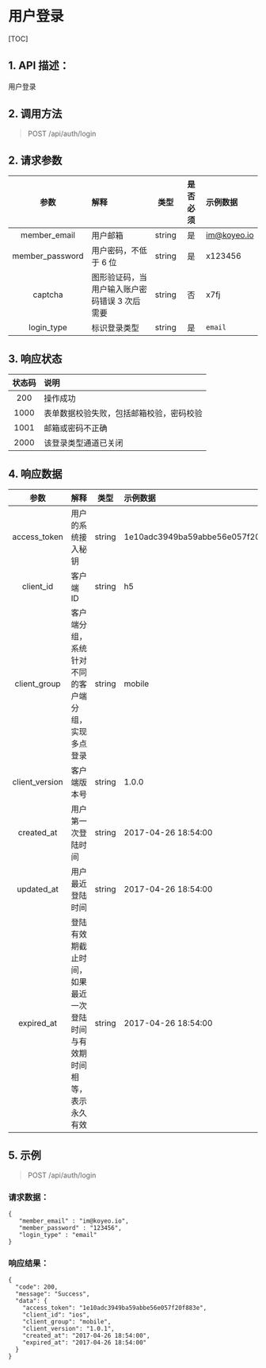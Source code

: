 # 用户登录

[TOC]

## 1. API 描述：

用户登录

## 2. 调用方法

> POST /api/auth/login

## 2. 请求参数

参数 | 解释 | 类型 | 是否必须 | 示例数据
:---:|:---|:---:|:---:|:---
member_email | 用户邮箱 | string | 是 | im@koyeo.io
member_password | 用户密码，不低于 6 位 | string | 是 | x123456
captcha | 图形验证码，当用户输入账户密码错误 3 次后需要 | string | 否 |  x7fj
login_type | 标识登录类型 | string | 是 | `email`

## 3. 响应状态

状态码 | 说明
:---:|:---
200 | 操作成功
1000 | 表单数据校验失败，包括邮箱校验，密码校验
1001 | 邮箱或密码不正确
2000 | 该登录类型通道已关闭

## 4. 响应数据

参数 | 解释 | 类型 | 示例数据
:---:|:---|:---:|:---
access_token | 用户的系统接入秘钥 | string | 1e10adc3949ba59abbe56e057f20f883e
client_id | 客户端 ID | string | h5
client_group | 客户端分组，系统针对不同的客户端分组，实现多点登录 | string | mobile
client_version | 客户端版本号 | string | 1.0.0
created_at | 用户第一次登陆时间 | string | 2017-04-26 18:54:00
updated_at | 用户最近登陆时间 | string | 2017-04-26 18:54:00
expired_at | 登陆有效期截止时间，如果最近一次登陆时间与有效期时间相等，表示永久有效 | string | 2017-04-26 18:54:00

## 5. 示例

> POST /api/auth/login

### 请求数据：

```josn
{
   "member_email" : "im@koyeo.io",
   "member_password" : "123456",
   "login_type" : "email"
}
```

### 响应结果：

```josn
{
  "code": 200,
  "message": "Success",
  "data": {
    "access_token": "1e10adc3949ba59abbe56e057f20f883e",
    "client_id": "ios",
    "client_group": "mobile",
    "client_version": "1.0.1",
    "created_at": "2017-04-26 18:54:00",
    "expired_at": "2017-04-26 18:54:00"
  }
}
```